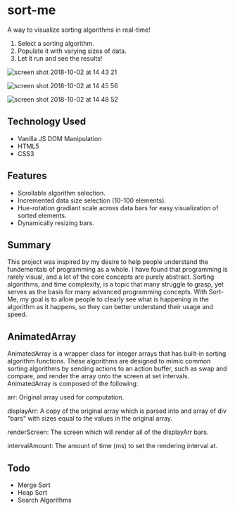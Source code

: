 # sort-me

A way to visualize sorting algorithms in real-time!

1. Select a sorting algorithm.
2. Populate it with varying sizes of data.
3. Let it run and see the results!

![screen shot 2018-10-02 at 14 43 21](https://user-images.githubusercontent.com/29648862/46369702-b704dd00-c651-11e8-8619-07dfd644bc12.png)

![screen shot 2018-10-02 at 14 45 56](https://user-images.githubusercontent.com/29648862/46369795-f4696a80-c651-11e8-90a1-b8b95925a4b7.png)

![screen shot 2018-10-02 at 14 48 52](https://user-images.githubusercontent.com/29648862/46369958-54f8a780-c652-11e8-926c-423efb40f1a9.png)

## Technology Used

- Vanilla JS DOM Manipulation
- HTML5
- CSS3

## Features 

- Scrollable algorithm selection.
- Incremented data size selection (10-100 elements).
- Hue-rotation gradiant scale across data bars for easy visualization of sorted elements.
- Dynamically resizing bars.

## Summary

This project was inspired by my desire to help people understand the fundementals of programming as a whole. I have found that programming is rarely visual, and a lot of the core concepts are purely abstract. Sorting algorithms, and time complexity, is a topic that many struggle to grasp, yet serves as the basis for many advanced programming concepts. With Sort-Me, my goal is to allow people to clearly see what is happening in the algorithm as it happens, so they can better understand their usage and speed.

## AnimatedArray

AnimatedArray is a wrapper class for integer arrays that has built-in sorting algorithm functions. These algorithms are designed to mimic common sorting algorithms by sending actions to an action buffer, such as swap and compare, and render the array onto the screen at set intervals. AnimatedArray is composed of the following:

arr: Original array used for computation.

displayArr: A copy of the original array which is parsed into and array of div "bars" with sizes equal to the values in the original array.

renderScreen: The screen which will render all of the displayArr bars.

intervalAmount: The amount of time (ms) to set the rendering interval at.

## Todo

- Merge Sort
- Heap Sort
- Search Algorithms
